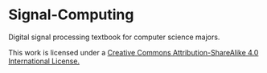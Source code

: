 Signal-Computing
================

Digital signal processing textbook for computer science
majors.

This work is licensed under a
[Creative Commons Attribution-ShareAlike 4.0 International License.](creativecommons.org/licenses/by-sa/4.0/)

